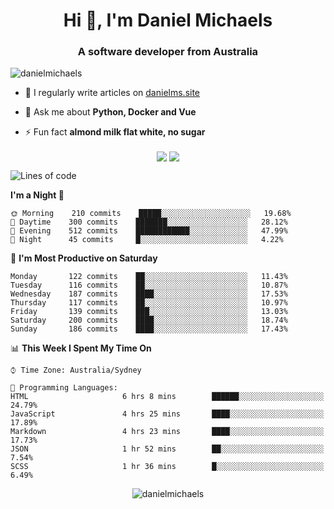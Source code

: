 <h1 align="center">Hi 👋, I'm Daniel Michaels</h1>
<h3 align="center">A software developer from Australia</h3>
<p align="left"> <img src="https://komarev.com/ghpvc/?username=danielmichaels" alt="danielmichaels" /> </p>

- 📝 I regularly write articles on [danielms.site](https://danielms.site)

- 💬 Ask me about **Python, Docker and Vue**

- ⚡ Fun fact **almond milk flat white, no sugar**

<p align="center">
<a href="https://twitter.com/dansult" target="_blank"><img align="center" src="https://img.shields.io/badge/twitter-%231DA1F2.svg?&style=for-the-badge&logo=twitter&logoColor=white"></a>
<a href="https://linkedin.com/in/daniel-michaels" target="_blank"><img align="center" src="https://img.shields.io/badge/linkedin-%230077B5.svg?&style=for-the-badge&logo=linkedin&logoColor=white"></a>
</p>

<!--START_SECTION:waka-->
![Lines of code](https://img.shields.io/badge/From%20Hello%20World%20I%27ve%20Written-373513%20lines%20of%20code-blue)

**I'm a Night 🦉** 

```text
🌞 Morning    210 commits    █████░░░░░░░░░░░░░░░░░░░░   19.68% 
🌆 Daytime    300 commits    ███████░░░░░░░░░░░░░░░░░░   28.12% 
🌃 Evening    512 commits    ████████████░░░░░░░░░░░░░   47.99% 
🌙 Night      45 commits     █░░░░░░░░░░░░░░░░░░░░░░░░   4.22%

```
📅 **I'm Most Productive on Saturday** 

```text
Monday       122 commits    ██░░░░░░░░░░░░░░░░░░░░░░░   11.43% 
Tuesday      116 commits    ██░░░░░░░░░░░░░░░░░░░░░░░   10.87% 
Wednesday    187 commits    ████░░░░░░░░░░░░░░░░░░░░░   17.53% 
Thursday     117 commits    ██░░░░░░░░░░░░░░░░░░░░░░░   10.97% 
Friday       139 commits    ███░░░░░░░░░░░░░░░░░░░░░░   13.03% 
Saturday     200 commits    ████░░░░░░░░░░░░░░░░░░░░░   18.74% 
Sunday       186 commits    ████░░░░░░░░░░░░░░░░░░░░░   17.43%

```


📊 **This Week I Spent My Time On** 

```text
⌚︎ Time Zone: Australia/Sydney

💬 Programming Languages: 
HTML                     6 hrs 8 mins        ██████░░░░░░░░░░░░░░░░░░░   24.79% 
JavaScript               4 hrs 25 mins       ████░░░░░░░░░░░░░░░░░░░░░   17.89% 
Markdown                 4 hrs 23 mins       ████░░░░░░░░░░░░░░░░░░░░░   17.73% 
JSON                     1 hr 52 mins        ██░░░░░░░░░░░░░░░░░░░░░░░   7.54% 
SCSS                     1 hr 36 mins        █░░░░░░░░░░░░░░░░░░░░░░░░   6.49%

```


<!--END_SECTION:waka-->

<p align="center"> <img src="https://github-readme-stats.vercel.app/api?username=danielmichaels&show_icons=true" alt="danielmichaels" /> </p>

